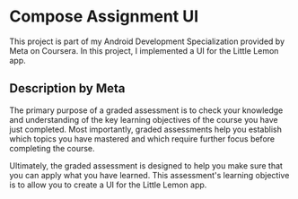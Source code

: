 # Compose Assignment UI
This project is part of my Android Development Specialization provided by Meta on Coursera. In this project, I implemented a UI for the Little Lemon app.

## Description by Meta
The primary purpose of a graded assessment is to check your knowledge and understanding of the key learning objectives of the course you have just completed. Most importantly, graded assessments help you establish which topics you have mastered and which require further focus before completing the course. 

Ultimately, the graded assessment is designed to help you make sure that you can apply what you have learned. This assessment's learning objective is to allow you to create a UI for the Little Lemon app.
